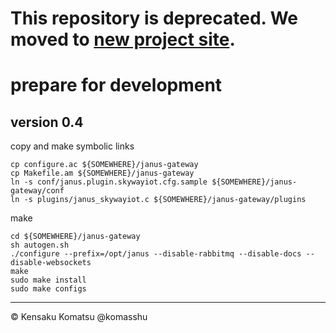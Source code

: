 # This repository is deprecated. We moved to [new project site](https://github.com/nttcom/skyway-iot-sdk).




# prepare for development

## version 0.4

copy and make symbolic links

```
cp configure.ac ${SOMEWHERE}/janus-gateway
cp Makefile.am ${SOMEWHERE}/janus-gateway
ln -s conf/janus.plugin.skywayiot.cfg.sample ${SOMEWHERE}/janus-gateway/conf
ln -s plugins/janus_skywayiot.c ${SOMEWHERE}/janus-gateway/plugins
```

make

```
cd ${SOMEWHERE}/janus-gateway
sh autogen.sh
./configure --prefix=/opt/janus --disable-rabbitmq --disable-docs --disable-websockets
make
sudo make install
sudo make configs
```

---
&copy; Kensaku Komatsu @komasshu
